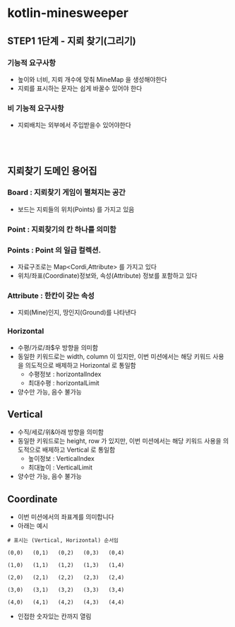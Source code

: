 # kotlin-minesweeper

## STEP1 1단계 - 지뢰 찾기(그리기)

### 기능적 요구사항
- 높이와 너비, 지뢰 개수에 맞춰 MineMap 을 생성해야한다
- 지뢰를 표시하는 문자는 쉽게 바꿀수 있어야 한다

### 비 기능적 요구사항
- 지뢰배치는 외부에서 주입받을수 있어야한다


<br><br>


## 지뢰찾기 도메인 용어집

### Board : 지뢰찾기 게임이 펼쳐지는 공간
- 보드는 지뢰들의 위치(Points) 를 가지고 있음

### Point : 지뢰찾기의 칸 하나를 의미함

### Points : Point 의 일급 컬렉션. 
- 자료구조로는 Map<Cordi,Attribute> 를 가지고 있다
- 위치/좌표(Coordinate)정보와, 속성(Attribute) 정보를 포함하고 있다

### Attribute : 한칸이 갖는 속성
- 지뢰(Mine)인지, 땅인지(Ground)를 나타낸다

### Horizontal
- 수평/가로/좌$우 방향을 의미함
- 동일한 키워드로는 width, column 이 있지만, 이번 미션에서는 해당 키워드 사용을 의도적으로 배제하고 Horizontal 로 통일함
    - 수평정보 : horizontalIndex
    - 최대수평 : horizontalLimit
- 양수만 가능, 음수 불가능

## Vertical
- 수직/세로/위&아래 방향을 의미함
- 동일한 키워드로는 height, row 가 있지만, 이번 미션에서는 해당 키워드 사용을 의도적으로 배제하고 Vertical 로 통일함
    - 높이정보 : VerticalIndex
    - 최대높이 : VerticalLimit
- 양수만 가능, 음수 불가능

## Coordinate
- 이번 미션에서의 좌표계를 의미합니다
- 아래는 예시
```text
# 표시는 (Vertical, Horizontal) 순서임

(0,0)   (0,1)   (0,2)   (0,3)   (0,4)

(1,0)   (1,1)   (1,2)   (1,3)   (1,4)

(2,0)   (2,1)   (2,2)   (2,3)   (2,4)

(3,0)   (3,1)   (3,2)   (3,3)   (3,4)

(4,0)   (4,1)   (4,2)   (4,3)   (4,4)
```


- 인접한 숫자있는 칸까지 열림
